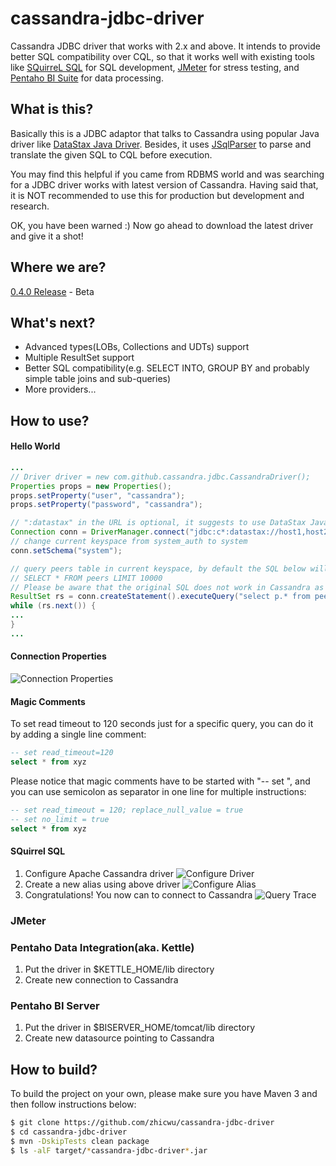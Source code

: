 # cassandra-jdbc-driver
Cassandra JDBC driver that works with 2.x and above. It intends to provide better SQL compatibility over CQL,
so that it works well with existing tools like [SQuirreL SQL](http://www.squirrelsql.org/) for SQL development,
[JMeter](http://jmeter.apache.org) for stress testing, and [Pentaho BI Suite](http://community.pentaho.com/)
for data processing.

## What is this?
Basically this is a JDBC adaptor that talks to Cassandra using popular Java driver like
[DataStax Java Driver](https://github.com/datastax/java-driver/). Besides, it uses
[JSqlParser](https://github.com/JSQLParser/JSqlParser) to parse and translate the given SQL to CQL before execution.

You may find this helpful if you came from RDBMS world and was searching for a JDBC driver works with latest version
of Cassandra. Having said that, it is NOT recommended to use this for production but development and research.

OK, you have been warned :) Now go ahead to download the latest driver and give it a shot!

## Where we are?
[0.4.0 Release](https://github.com/zhicwu/cassandra-jdbc-driver/releases/tag/0.4.0) - Beta

## What's next?
- Advanced types(LOBs, Collections and UDTs) support
- Multiple ResultSet support
- Better SQL compatibility(e.g. SELECT INTO, GROUP BY and probably simple table joins and sub-queries)
- More providers...

## How to use?
#### Hello World
```java
...
// Driver driver = new com.github.cassandra.jdbc.CassandraDriver();
Properties props = new Properties();
props.setProperty("user", "cassandra");
props.setProperty("password", "cassandra");

// ":datastax" in the URL is optional, it suggests to use DataStax Java driver as the provider to connect to Cassandra
Connection conn = DriverManager.connect("jdbc:c*:datastax://host1,host2/system_auth?consistencyLevel=one", props);
// change current keyspace from system_auth to system
conn.setSchema("system");

// query peers table in current keyspace, by default the SQL below will be translated into the following CQL:
// SELECT * FROM peers LIMIT 10000
// Please be aware that the original SQL does not work in Cassandra as table alias is not supported
ResultSet rs = conn.createStatement().executeQuery("select p.* from peers p");
while (rs.next()) {
...
}
...
```

#### Connection Properties
![Connection Properties](../../raw/master/resources/images/connection_properties.png)

#### Magic Comments
To set read timeout to 120 seconds just for a specific query, you can do it by adding a single line comment:
```sql
-- set read_timeout=120
select * from xyz
```
Please notice that magic comments have to be started with "-- set ", and you can use semicolon as separator
in one line for multiple instructions:
```sql
-- set read_timeout = 120; replace_null_value = true
-- set no_limit = true
select * from xyz
```

#### SQuirrel SQL
1. Configure Apache Cassandra driver
    ![Configure Driver](../../raw/master/resources/images/configure_driver.png)
2. Create a new alias using above driver
    ![Configure Alias](../../raw/master/resources/images/configure_alias.png)
3. Congratulations! You now can to connect to Cassandra
    ![Query Trace](../../raw/master/resources/images/query_trace.png)

### JMeter

### Pentaho Data Integration(aka. Kettle)
1. Put the driver in $KETTLE_HOME/lib directory
2. Create new connection to Cassandra

### Pentaho BI Server
1. Put the driver in $BISERVER_HOME/tomcat/lib directory
2. Create new datasource pointing to Cassandra

## How to build?
To build the project on your own, please make sure you have Maven 3 and then follow instructions below:
```bash
$ git clone https://github.com/zhicwu/cassandra-jdbc-driver
$ cd cassandra-jdbc-driver
$ mvn -DskipTests clean package
$ ls -alF target/*cassandra-jdbc-driver*.jar
```